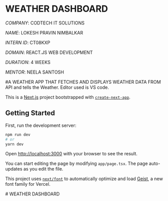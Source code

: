# WEATHER DASHBOARD

*COMPANY*: CODTECH IT SOLUTIONS

*NAME*: LOKESH PRAVIN NIMBALKAR

*INTERN ID*: CT08KXP

*DOMAIN*: REACT.JS WEB DEVELOPMENT

*DURATION*: 4 WEEKS

*MENTOR*: NEELA SANTOSH



#A WEATHER APP THAT
FETCHES AND DISPLAYS WEATHER
DATA FROM API and tells the Weather.
Editor used is VS code.

This is a [Next.js](https://nextjs.org) project bootstrapped with [`create-next-app`](https://nextjs.org/docs/app/api-reference/cli/create-next-app).

## Getting Started

First, run the development server:

```bash
npm run dev
# or
yarn dev
```

Open [http://localhost:3000](http://localhost:3000) with your browser to see the result.

You can start editing the page by modifying `app/page.tsx`. The page auto-updates as you edit the file.

This project uses [`next/font`](https://nextjs.org/docs/app/building-your-application/optimizing/fonts) to automatically optimize and load [Geist](https://vercel.com/font), a new font family for Vercel.

#   W E A T H E R   D A S H B O A R D 
 
 
